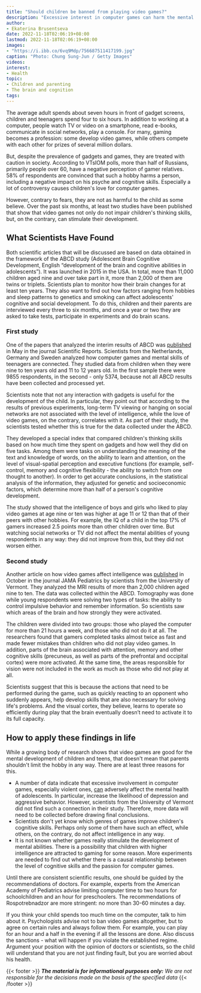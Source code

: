 ```yaml
---
title: "Should children be banned from playing video games?"
description: "Excessive interest in computer games can harm the mental health of the child. But as recent research shows, they can also improve children's cognitive abilities."
author: 
- Ekaterina Brusentseva
date: 2022-11-18T02:06:19+08:00
lastmod: 2022-11-18T02:06:19+08:00
images: 
- "https://i.ibb.co/6vq9Mdp/756687511417199.jpg"
caption: "Photo: Chung Sung-Jun / Getty Images"
videos:
interest:
- Health
topic:
- Children and parenting
- The brain and cognition
tags:
---
```


The average adult spends about seven hours in front of gadget screens, children and teenagers spend four to six hours. In addition to working at a computer, people watch TV or video on a smartphone, read e-books, communicate in social networks, play a console. For many, gaming becomes a profession: some develop video games, while others compete with each other for prizes of several million dollars.

But, despite the prevalence of gadgets and games, they are treated with caution in society. According to VTsIOM polls, more than half of Russians, primarily people over 60, have a negative perception of gamer relatives. 58% of respondents are convinced that such a hobby harms a person, including a negative impact on his psyche and cognitive skills. Especially a lot of controversy causes children's love for computer games.

However, contrary to fears, they are not as harmful to the child as some believe. Over the past six months, at least two studies have been published that show that video games not only do not impair children's thinking skills, but, on the contrary, can stimulate their development.

What Scientists Have Found
--------------------------

Both scientific articles that will be discussed are based on data obtained in the framework of the ABCD study (Adolescent Brain Cognitive Development, English “development of the brain and cognitive abilities in adolescents”). It was launched in 2015 in the USA. In total, more than 11,000 children aged nine and over take part in it, more than 2,000 of them are twins or triplets. Scientists plan to monitor how their brain changes for at least ten years. They also want to find out how factors ranging from hobbies and sleep patterns to genetics and smoking can affect adolescents' cognitive and social development. To do this, children and their parents are interviewed every three to six months, and once a year or two they are asked to take tests, participate in experiments and do brain scans.

### First study

One of the papers that analyzed the interim results of ABCD was [published](https://www.nature.com/articles/s41598-022-11341-2) in May in the journal Scientific Reports. Scientists from the Netherlands, Germany and Sweden analyzed how computer games and mental skills of teenagers are connected. They studied data from children when they were nine to ten years old and 11 to 12 years old. In the first sample there were 9855 respondents, in the second - only 5374, because not all ABCD results have been collected and processed yet.

Scientists note that not any interaction with gadgets is useful for the development of the child. In particular, they point out that according to the results of previous experiments, long-term TV viewing or hanging on social networks are not associated with the level of intelligence, while the love of video games, on the contrary, correlates with it. As part of their study, the scientists tested whether this is true for the data collected under the ABCD.

They developed a special index that compared children's thinking skills based on how much time they spent on gadgets and how well they did on five tasks. Among them were tasks on understanding the meaning of the text and knowledge of words, on the ability to learn and attention, on the level of visual-spatial perception and executive functions (for example, self-control, memory and cognitive flexibility - the ability to switch from one thought to another). In order to get accurate conclusions, in the statistical analysis of the information, they adjusted for genetic and socioeconomic factors, which determine more than half of a person's cognitive development.

The study showed that the intelligence of boys and girls who liked to play video games at age nine or ten was higher at age 11 or 12 than that of their peers with other hobbies. For example, the IQ of a child in the top 17% of gamers increased 2.5 points more than other children over time. But watching social networks or TV did not affect the mental abilities of young respondents in any way: they did not improve from this, but they did not worsen either.

### Second study

Another article on how video games affect intelligence was [published](https://jamanetwork.com/journals/jamanetworkopen/fullarticle/2797596) in October in the journal JAMA Pediatrics by scientists from the University of Vermont. They analyzed the MRI results of more than 2,000 children aged nine to ten. The data was collected within the ABCD. Tomography was done while young respondents were solving two types of tasks: the ability to control impulsive behavior and remember information. So scientists saw which areas of the brain and how strongly they were activated.

The children were divided into two groups: those who played the computer for more than 21 hours a week, and those who did not do it at all. The researchers found that gamers completed tasks almost twice as fast and made fewer mistakes than children who did not play video games. In addition, parts of the brain associated with attention, memory and other cognitive skills (precuneus, as well as parts of the prefrontal and occipital cortex) were more activated. At the same time, the areas responsible for vision were not included in the work as much as those who did not play at all.

Scientists suggest that this is because the actions that need to be performed during the game, such as quickly reacting to an opponent who suddenly appears, help develop skills that are also necessary for solving life's problems. And the visual cortex, they believe, learns to operate so efficiently during play that the brain eventually doesn’t need to activate it to its full capacity.

How to apply these findings in life
-----------------------------------

While a growing body of research shows that video games are good for the mental development of children and teens, that doesn't mean that parents shouldn't limit the hobby in any way. There are at least three reasons for this.

*   A number of data indicate that excessive involvement in computer games, especially violent ones, [can](https://www.pnas.org/doi/full/10.1073/pnas.1611617114#sec-5) adversely affect the mental health of adolescents. In particular, increase the likelihood of depression and aggressive behavior. However, scientists from the University of Vermont did not find such a connection in their study. Therefore, more data will need to be collected before drawing final conclusions.
*   Scientists don't yet know which genres of games improve children's cognitive skills. Perhaps only some of them have such an effect, while others, on the contrary, do not affect intelligence in any way.
*   It is not known whether games really stimulate the development of mental abilities. There is a possibility that children with higher intelligence are attracted to gaming for some reason. More experiments are needed to find out whether there is a causal relationship between the level of cognitive skills and the passion for computer games.

Until there are consistent scientific results, one should be guided by the recommendations of doctors. For example, experts from the American Academy of Pediatrics advise limiting computer time to two hours for schoolchildren and an hour for preschoolers. The recommendations of Rospotrebnadzor are more stringent: no more than 30-60 minutes a day.

If you think your child spends too much time on the computer, talk to him about it. Psychologists advise not to ban video games altogether, but to agree on certain rules and always follow them. For example, you can play for an hour and a half in the evening if all the lessons are done. Also discuss the sanctions - what will happen if you violate the established regime. Argument your position with the opinion of doctors or scientists, so the child will understand that you are not just finding fault, but you are worried about his health.

{{< footer >}}
_**The material is for informational purposes only:** We are not responsible for the decisions made on the basis of the specified data_
{{< /footer >}}
